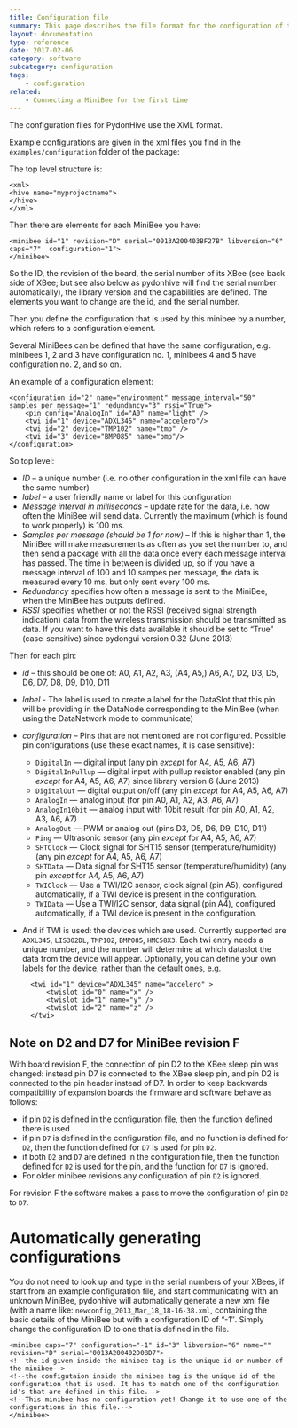 ```yaml
---
title: Configuration file
summary: This page describes the file format for the configuration of the MiniBees.
layout: documentation
type: reference
date: 2017-02-06
category: software
subcategory: configuration
tags:
    - configuration
related:
    - Connecting a MiniBee for the first time
---
```


The configuration files for PydonHive use the XML format.

Example configurations are given in the xml files you find in the `examples/configuration` folder of the package:

The top level structure is:

    <xml>
    <hive name="myprojectname">
    </hive>
    </xml>

Then there are elements for each MiniBee you have:


    <minibee id="1" revision="D" serial="0013A200403BF27B" libversion="6" caps="7"  configuration="1">
    </minibee>

So the ID, the revision of the board, the serial number of its XBee (see back side of XBee; but see also below as pydonhive will find the serial number automatically), the library version and the capabilities are defined. The elements you want to change are the id, and the serial number.

Then you define the configuration that is used by this minibee by a number, which refers to a configuration element.

Several MiniBees can be defined that have the same configuration, e.g. minibees 1, 2 and 3 have configuration no. 1, minibees 4 and 5 have configuration no. 2, and so on.

An example of a configuration element:

    <configuration id="2" name="environment" message_interval="50" samples_per_message="1" redundancy="3" rssi="True">
        <pin config="AnalogIn" id="A0" name="light" />
        <twi id="1" device="ADXL345" name="accelero"/>
        <twi id="2" device="TMP102" name="tmp" />
        <twi id="3" device="BMP085" name="bmp"/>
    </configuration>

So top level:

- *ID* – a unique number (i.e. no other configuration in the xml file can have the same number)
- *label* – a user friendly name or label for this configuration
- *Message interval in milliseconds* – update rate for the data, i.e. how often the MiniBee will send data. Currently the maximum (which is found to work properly) is 100 ms.
- *Samples per message (should be 1 for now)* – If this is higher than 1, the MiniBee will make measurements as often as you set the number to, and then send a package with all the data once every each message interval has passed. The time in between is divided up, so if you have a message interval of 100 and 10 sampes per message, the data is measured every 10 ms, but only sent every 100 ms.
- *Redundancy* specifies how often a message is sent to the MiniBee, when the MiniBee has outputs defined.
- *RSSI* specifies whether or not the RSSI (received signal strength indication) data from the wireless transmission should be transmitted as data. If you want to have this data available it should be set to “True” (case-sensitive) since pydongui version 0.32 (June 2013)

Then for each pin:

- *id* – this should be one of: A0, A1, A2, A3, (A4, A5,) A6, A7, D2, D3, D5, D6, D7, D8, D9, D10, D11
- *label* - The label is used to create a label for the DataSlot that this pin will be providing in the DataNode corresponding to the MiniBee (when using the DataNetwork mode to communicate)
- *configuration* – Pins that are not mentioned are not configured. Possible pin configurations (use these exact names, it is case sensitive):
    * `DigitalIn` — digital input (any pin *except* for A4, A5, A6, A7)
    * `DigitalInPullup` — digital input with pullup resistor enabled (any pin *except* for A4, A5, A6, A7) since library version 6 (June 2013)
    * `DigitalOut` — digital output on/off (any pin *except* for A4, A5, A6, A7)
    * `AnalogIn` — analog input (for pin A0, A1, A2, A3, A6, A7)
    * `AnalogIn10bit` — analog input with 10bit result (for pin A0, A1, A2, A3, A6, A7)
    * `AnalogOut` — PWM or analog out (pins D3, D5, D6, D9, D10, D11)
    * `Ping` — Ultrasonic sensor (any pin *except* for A4, A5, A6, A7)
    * `SHTClock` — Clock signal for SHT15 sensor (temperature/humidity) (any pin *except* for A4, A5, A6, A7)
    * `SHTData` — Data signal for SHT15 sensor (temperature/humidity) (any pin *except* for A4, A5, A6, A7)
    * `TWIClock` — Use a TWI/I2C sensor, clock signal (pin A5), configured automatically, if a TWI device is present in the configuration.
    * `TWIData` — Use a TWI/I2C sensor, data signal (pin A4), configured automatically, if a TWI device is present in the configuration.

- And if TWI is used: the devices which are used. Currently supported are `ADXL345`, `LIS302DL`, `TMP102`, `BMP085`, `HMC58X3`. Each twi entry needs a unique number, and the number will determine at which dataslot the data from the device will appear. Optionally, you can define your own labels for the device, rather than the default ones, e.g.

        <twi id="1" device="ADXL345" name="accelero" >
            <twislot id="0" name="x" />
            <twislot id="1" name="y" />
            <twislot id="2" name="z" />
        </twi>

## Note on D2 and D7 for MiniBee revision F

With board revision F, the connection of pin D2 to the XBee sleep pin was changed: instead pin D7 is connected to the XBee sleep pin, and pin D2 is connected to the pin header instead of D7. In order to keep backwards compatibility of expansion boards the firmware and software behave as follows:

* if pin `D2` is defined in the configuration file, then the function defined there is used
* if pin `D7` is defined in the configuration file, and no function is defined for `D2`, then the function defined for `D7` is used for pin `D2`.
* if both `D2` and `D7` are defined in the configuration file, then the function defined for `D2` is used for the pin, and the function for `D7` is ignored.
* For older minibee revisions any configuration of pin `D2` is ignored.

For revision F the software makes a pass to move the configuration of pin `D2` to `D7`.

# Automatically generating configurations

You do not need to look up and type in the serial numbers of your XBees, if start from an example configuration file, and start communicating with an unknown MiniBee, pydonhive will automatically generate a new xml file (with a name like: ```newconfig_2013_Mar_18_18-16-38.xml```, containing the basic details of the MiniBee but with a configuration ID of “-1″. Simply change the configuration ID to one that is defined in the file.

    <minibee caps="7" configuration="-1" id="3" libversion="6" name="" revision="D" serial="0013A200402D0BD7">
    <!--the id given inside the minibee tag is the unique id or number of the minibee-->
    <!--the configutaion inside the minibee tag is the unique id of the configuration that is used. It has to match one of the configuration id's that are defined in this file.-->
    <!--This minibee has no configuration yet! Change it to use one of the configurations in this file.-->
    </minibee>
